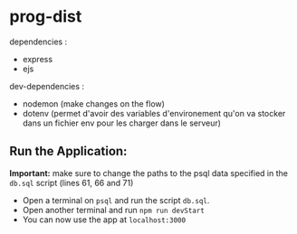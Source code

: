 # prog-dist
dependencies :
- express
- ejs

dev-dependencies :
- nodemon (make changes on the flow)
- dotenv (permet d'avoir des variables d'environement qu'on va stocker dans un fichier env pour les charger dans le serveur)


## Run the Application:

**Important:** make sure to change the paths to the psql data specified in the `db.sql` script (lines 61, 66 and 71)


- Open a terminal on `psql` and run the script `db.sql`.
- Open another terminal and run `npm run devStart`
- You can now use the app at `localhost:3000`